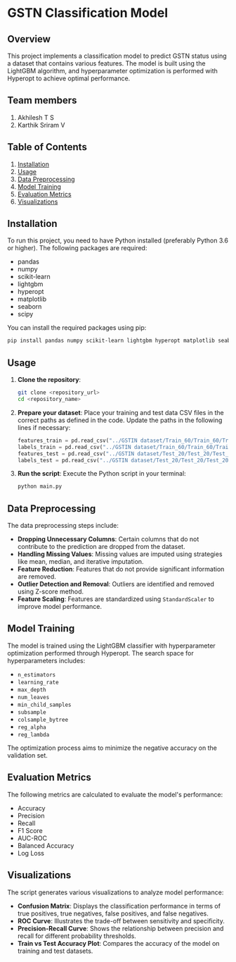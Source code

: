 # GSTN Classification Model

## Overview
This project implements a classification model to predict GSTN status using a dataset that contains various features. The model is built using the LightGBM algorithm, and hyperparameter optimization is performed with Hyperopt to achieve optimal performance.

## Team members
1. Akhilesh T S
2. Karthik Sriram V

## Table of Contents
1. [Installation](#installation)
2. [Usage](#usage)
3. [Data Preprocessing](#data-preprocessing)
4. [Model Training](#model-training)
5. [Evaluation Metrics](#evaluation-metrics)
6. [Visualizations](#visualizations)

## Installation

To run this project, you need to have Python installed (preferably Python 3.6 or higher). The following packages are required:

- pandas
- numpy
- scikit-learn
- lightgbm
- hyperopt
- matplotlib
- seaborn
- scipy

You can install the required packages using pip:

```bash
pip install pandas numpy scikit-learn lightgbm hyperopt matplotlib seaborn scipy
```

## Usage

1. **Clone the repository**:
   ```bash
   git clone <repository_url>
   cd <repository_name>
   ```

2. **Prepare your dataset**: Place your training and test data CSV files in the correct paths as defined in the code. Update the paths in the following lines if necessary:
   ```python
   features_train = pd.read_csv("../GSTIN dataset/Train_60/Train_60/Train_60/X_Train_Data_Input.csv")
   labels_train = pd.read_csv("../GSTIN dataset/Train_60/Train_60/Train_60/Y_Train_Data_Target.csv")
   features_test = pd.read_csv("../GSTIN dataset/Test_20/Test_20/Test_20/X_Test_Data_Input.csv")
   labels_test = pd.read_csv("../GSTIN dataset/Test_20/Test_20/Test_20/Y_Test_Data_Target.csv")
   ```

3. **Run the script**:
   Execute the Python script in your terminal:
   ```bash
   python main.py
   ```

## Data Preprocessing

The data preprocessing steps include:
- **Dropping Unnecessary Columns**: Certain columns that do not contribute to the prediction are dropped from the dataset.
- **Handling Missing Values**: Missing values are imputed using strategies like mean, median, and iterative imputation.
- **Feature Reduction**: Features that do not provide significant information are removed.
- **Outlier Detection and Removal**: Outliers are identified and removed using Z-score method.
- **Feature Scaling**: Features are standardized using `StandardScaler` to improve model performance.

## Model Training

The model is trained using the LightGBM classifier with hyperparameter optimization performed through Hyperopt. The search space for hyperparameters includes:
- `n_estimators`
- `learning_rate`
- `max_depth`
- `num_leaves`
- `min_child_samples`
- `subsample`
- `colsample_bytree`
- `reg_alpha`
- `reg_lambda`

The optimization process aims to minimize the negative accuracy on the validation set.

## Evaluation Metrics

The following metrics are calculated to evaluate the model's performance:
- Accuracy
- Precision
- Recall
- F1 Score
- AUC-ROC
- Balanced Accuracy
- Log Loss

## Visualizations

The script generates various visualizations to analyze model performance:
- **Confusion Matrix**: Displays the classification performance in terms of true positives, true negatives, false positives, and false negatives.
- **ROC Curve**: Illustrates the trade-off between sensitivity and specificity.
- **Precision-Recall Curve**: Shows the relationship between precision and recall for different probability thresholds.
- **Train vs Test Accuracy Plot**: Compares the accuracy of the model on training and test datasets.
